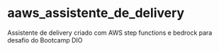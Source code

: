 # aaws_assistente_de_delivery
Assistente de delivery criado com AWS step functions e bedrock para desafio do  Bootcamp DIO
